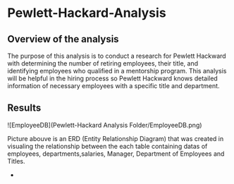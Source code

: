 # Pewlett-Hackard-Analysis 
## Overview of the analysis

The purpose of this analysis is to conduct a research for Pewlett Hackward with determining the number of retiring employees, their title, and identifying employees who qualified in a mentorship program. This analysis will be helpful in the hiring process so Pewlett Hackward knows detailed information of necessary employees with a specific title and department. 

## Results 
![EmployeeDB](Pewlett-Hackard Analysis Folder/EmployeeDB.png)

Picture abouve is an ERD (Entity Relationship Diagram) that was created in visualing the relationship between the each table containing datas of employees, departments,salaries, Manager, Department of Employees and Titles.

- 

